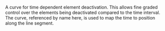 A curve for time dependent element deactivation. This allows fine graded control
over the elements being deactivated compared to the time interval. The curve,
referenced by name here, is used to map the time to position along the line
segment.
